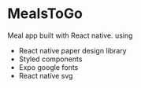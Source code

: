 # MealsToGo

Meal app built with React native.
using
* React native paper design library
* Styled components
* Expo google fonts
* React native svg
